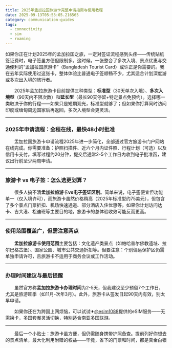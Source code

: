 ```yaml
---
title: 2025年孟加拉国旅游卡完整申请指南与使用教程
date: 2025-09-13T05:53:05.216565
category: communication-guides
tags:
  - connectivity
  - sim
  - roaming
---
```


如果你正在计划2025年的孟加拉国之旅，一定对签证流程感到头疼——传统贴纸签证费时，电子签虽方便但限制多。这时候，一张整合了多次入境、景点优惠与交通便利的“孟加拉国旅游卡”（Bangladesh Tourist Card）或许正是你需要的。我在去年实际使用过这张卡，整体体验比普通电子签顺畅不少，尤其适合计划深度游或多次出入境的旅行者。

　　2025年孟加拉旅游卡目前提供三种类型：**标准型**（30天单次入境）、**多次入境型**（90天内不限次数）和**延长型**（最长90天停留+特定景点免预约）。选择哪一类取决于你的行程——如果只是短期观光，标准型就够了；但如果你打算同时访问印度或缅甸周边国家后再返回，多次入境型会更灵活。

---

### 2025年申请流程：全程在线，最快48小时批准

　　孟加拉国旅游卡申请流程2025年进一步简化，全部通过官方旅游卡门户网站在线完成。你需要准备：护照扫描件、近六个月内证件照、行程计划（可选）以及信用卡支付。填写过程约20分钟，提交后通常2-5个工作日内收到电子批准函，建议出行前至少两周申请。

---

### 旅游卡 vs 电子签：怎么选更划算？

　　很多人搞不清**孟加拉旅游卡vs电子签证区别**。简单来说，电子签便宜但功能单一（仅入境许可），而旅游卡虽然价格稍高（2025年标准型约75美元），但包含了多个景点门票折扣、机场快速通道、部分酒店入住优惠等。如果你计划访问达卡、吉大港、松迪班等主要目的地，旅游卡的总体验收效可能反而更高。

---

### 使用范围覆盖广，但需注意两点

　　**孟加拉旅游卡使用范围**主要包括：文化遗产类景点（如帕哈普尔佛教遗址、拉尔巴格古堡）、国家公园、城市公共交通折扣等。但要注意：个别偏远保护区仍需单独申请许可，且旅游卡不适用于商务会议或工作活动。

---

### 办理时间建议与最后提醒

　　虽然官方称**孟加拉旅游卡办理时间**为2-5天，但我建议至少预留7个工作日，尤其是旅游旺季（如11月-次年3月）。此外，旅游卡从签发日起90天内有效，别太早申请。

　　如果你还在为跨国上网烦恼，可以试试✈[@esim1088](https://t.me/s/esim1088)提供的eSIM服务——无需换卡，多国套餐灵活切换，特别适合南亚多国联游。

---

　　最后一个小贴士：旅游卡虽方便，但仍需随身携带护照备查。提前列好你想去的景点清单，最大化利用附赠的权益——毕竟，省下的门票和时间，都是真金白银